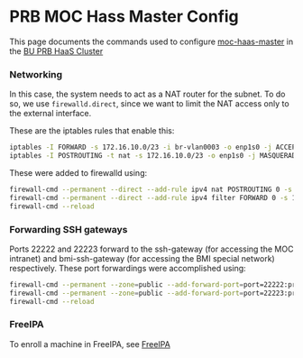 # PRB MOC Hass Master Config
This page documents the commands used to configure [moc-haas-master](HaaS-Development-Environment.html) in the [BU PRB HaaS Cluster](BU-PRB-Cluster.html)

### Networking
In this case, the system needs to act as a NAT router for the subnet. To do so, we use `firewalld.direct`, since we want to limit the NAT access only to the external interface.

These are the iptables rules that enable this:
```bash
iptables -I FORWARD -s 172.16.10.0/23 -i br-vlan0003 -o enp1s0 -j ACCEPT
iptables -I POSTROUTING -t nat -s 172.16.10.0/23 -o enp1s0 -j MASQUERADE
```

These were added to firewalld using:
```bash
firewall-cmd --permanent --direct --add-rule ipv4 nat POSTROUTING 0 -s 172.16.10.0/23 -o enp1s0 -j MASQUERADE
firewall-cmd --permanent --direct --add-rule ipv4 filter FORWARD 0 -s 172.16.10.0/23 -i br-vlan0003 -o enp1s0 -j ACCEPT
firewall-cmd --reload
```

### Forwarding SSH gateways
Ports 22222 and 22223 forward to the ssh-gateway (for accessing the MOC intranet) and bmi-ssh-gateway (for accessing the BMI special network) respectively. These port forwardings were accomplished using:

```bash
firewall-cmd --permanent --zone=public --add-forward-port=port=22222:proto=tcp:toport=22:toaddr=172.16.10.100
firewall-cmd --permanent --zone=public --add-forward-port=port=22223:proto=tcp:toport=22:toaddr=172.16.10.99
firewall-cmd --reload
```

### FreeIPA
To enroll a machine in FreeIPA, see [FreeIPA](FreeIPA.html)

